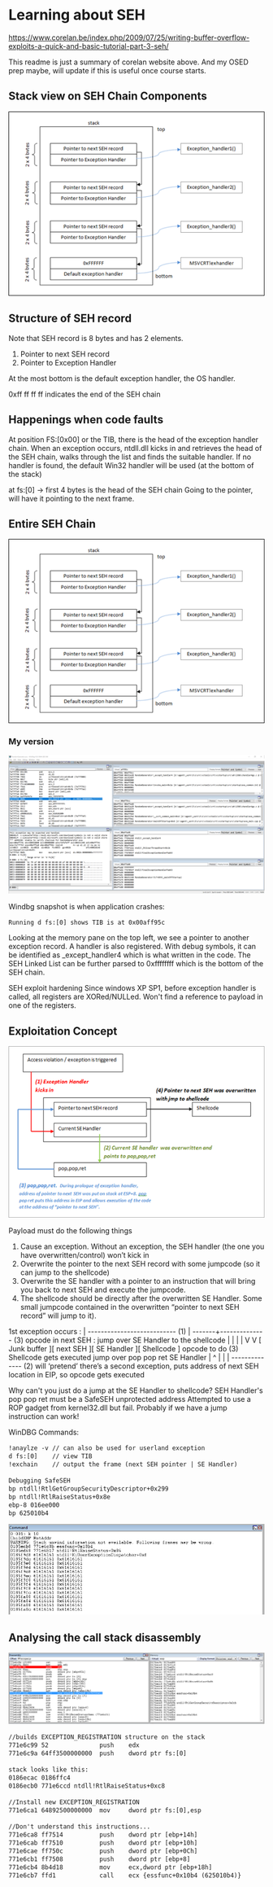 # Learning about SEH
https://www.corelan.be/index.php/2009/07/25/writing-buffer-overflow-exploits-a-quick-and-basic-tutorial-part-3-seh/

This readme is just a summary of corelan website above. And my OSED prep maybe, will update if this is useful once course starts.

## Stack view on SEH Chain Components

![plot](./Images/SEH_Stack_Frame.png)

## Structure of SEH record 

Note that SEH record is 8 bytes and has 2 elements.
1. Pointer to next SEH record
2. Pointer to Exception Handler

At the most bottom is the default exception handler, the OS handler.

0xff ff ff ff indicates the end of the SEH chain

## Happenings when code faults
At position FS:[0x00] or the TIB, there is the head of the exception handler chain.
When an exception occurs, ntdll.dll kicks in and retrieves the head of the SEH chain, walks through the list and finds the suitable handler. If no handler is found, the default Win32 handler will be used (at the bottom of the stack)

at fs:[0] -> first 4 bytes is the head of the SEH chain
Going to the pointer, will have it pointing to the next frame.

## Entire SEH Chain
![plot](./Images/SEH_Stack_Frame.png)

### My version
![plot](./Images/SEH_Stack_Frame_1.PNG)

Windbg snapshot is when application crashes:
```
Running d fs:[0] shows TIB is at 0x00aff95c
```

Looking at the memory pane on the top left, we see a pointer to another exception record. A handler is also registered.
With debug symbols, it can be identified as _except_handler4 which is what written in the code.
The SEH Linked List can be further parsed to 0xffffffff which is the bottom of the SEH chain.

SEH exploit hardening
Since windows XP SP1, before exception handler is called, all registers are XORed/NULLed. Won't find a reference to payload in one of the registers.

## Exploitation Concept

![plot](./Images/Exploitation_Concept.png)

Payload must do the following things

1) Cause an exception. Without an exception, the SEH handler (the one you have overwritten/control) won’t kick in
2) Overwrite the pointer to the next SEH record with some jumpcode (so it can jump to the shellcode)
3) Overwrite the SE handler with a pointer to an instruction that will bring you back to next SEH and execute the jumpcode.
4) The shellcode should be directly after the overwritten SE Handler. Some small jumpcode contained in the overwritten “pointer to next SEH record” will jump to it).

1st exception occurs :
 |
 --------------------------- (1)
                            |
                     -------+-------------- (3) opcode in next SEH : jump over SE Handler to the shellcode
                     |      |             |
                     |      V             V
[ Junk buffer ][ next SEH ][ SE Handler ][ Shellcode ]
                opcode to   do                 (3) Shellcode gets executed
                jump over   pop pop ret
                SE Handler   |
                ^            |
                |            |
                -------------- (2) will ‘pretend’ there’s a second exception, puts address of next SEH location in EIP, so opcode gets executed
				
Why can't you just do a jump at the SE Handler to shellcode?
SEH Handler's pop pop ret must be a SafeSEH unprotected address 
Attempted to use a ROP gadget from kernel32.dll but fail. 
Probably if we have a jump instruction can work!


WinDBG Commands:
```
!anaylze -v // can also be used for userland exception
d fs:[0]	// view TIB
!exchain 	// output the frame (next SEH pointer | SE Handler)

Debugging SafeSEH
bp ntdll!RtlGetGroupSecurityDescriptor+0x299
bp ntdll!RtlRaiseStatus+0x8e
ebp-8 016ee000 
bp 625010b4 
```

![plot](./Exercise/CallStack.png)

## Analysing the call stack disassembly
![plot](./Exercise/CallStackDisassembly.png)

```
//builds EXCEPTION_REGISTRATION structure on the stack
771e6c99 52              push    edx
771e6c9a 64ff3500000000  push    dword ptr fs:[0]

stack looks like this:
0186ecac 0186ffc4 
0186ecb0 771e6ccd ntdll!RtlRaiseStatus+0xc8

//Install new EXCEPTION_REGISTRATION
771e6ca1 64892500000000  mov     dword ptr fs:[0],esp

//Don't understand this instructions...
771e6ca8 ff7514          push    dword ptr [ebp+14h]
771e6cab ff7510          push    dword ptr [ebp+10h]
771e6cae ff750c          push    dword ptr [ebp+0Ch]
771e6cb1 ff7508          push    dword ptr [ebp+8]
771e6cb4 8b4d18          mov     ecx,dword ptr [ebp+18h]
771e6cb7 ffd1            call    ecx {essfunc+0x10b4 (625010b4)}

```

